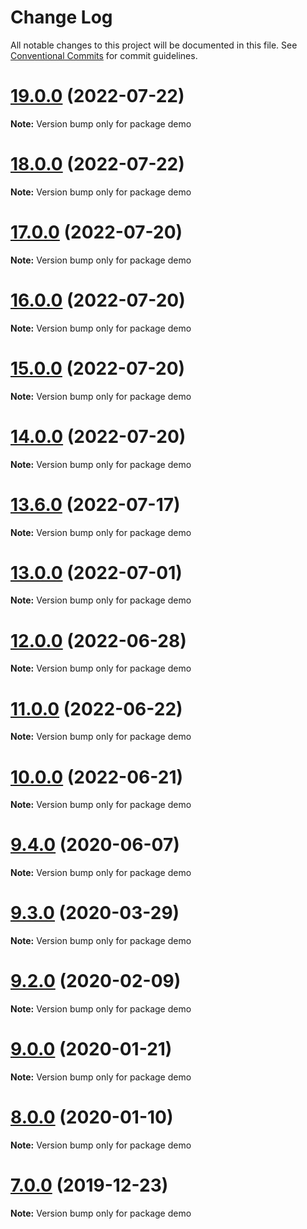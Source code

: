 # Change Log

All notable changes to this project will be documented in this file.
See [Conventional Commits](https://conventionalcommits.org) for commit guidelines.

# [19.0.0](https://github.com/waitingsong/npm-mono-base/compare/v18.4.0...v19.0.0) (2022-07-22)

**Note:** Version bump only for package demo





# [18.0.0](https://github.com/waitingsong/npm-mono-base/compare/v17.2.1...v18.0.0) (2022-07-22)

**Note:** Version bump only for package demo





# [17.0.0](https://github.com/waitingsong/npm-mono-base/compare/v16.0.1...v17.0.0) (2022-07-20)

**Note:** Version bump only for package demo





# [16.0.0](https://github.com/waitingsong/npm-mono-base/compare/v15.1.0...v16.0.0) (2022-07-20)

**Note:** Version bump only for package demo





# [15.0.0](https://github.com/waitingsong/npm-mono-base/compare/v14.1.0...v15.0.0) (2022-07-20)

**Note:** Version bump only for package demo





# [14.0.0](https://github.com/waitingsong/npm-mono-base/compare/v13.15.0...v14.0.0) (2022-07-20)

**Note:** Version bump only for package demo





# [13.6.0](https://github.com/waitingsong/npm-mono-base/compare/v13.5.0...v13.6.0) (2022-07-17)

**Note:** Version bump only for package demo





# [13.0.0](https://github.com/waitingsong/npm-mono-base/compare/v12.0.0...v13.0.0) (2022-07-01)

**Note:** Version bump only for package demo





# [12.0.0](https://github.com/waitingsong/npm-mono-base/compare/v11.1.1...v12.0.0) (2022-06-28)

**Note:** Version bump only for package demo





# [11.0.0](https://github.com/waitingsong/npm-mono-base/compare/v10.0.0...v11.0.0) (2022-06-22)

**Note:** Version bump only for package demo





# [10.0.0](https://github.com/waitingsong/npm-mono-base/compare/v9.6.0...v10.0.0) (2022-06-21)

**Note:** Version bump only for package demo





# [9.4.0](https://github.com/waitingsong/npm-mono-base/compare/v9.3.0...v9.4.0) (2020-06-07)

**Note:** Version bump only for package demo





# [9.3.0](https://github.com/waitingsong/npm-mono-base/compare/v9.2.0...v9.3.0) (2020-03-29)

**Note:** Version bump only for package demo





# [9.2.0](https://github.com/waitingsong/npm-mono-base/compare/v9.1.0...v9.2.0) (2020-02-09)

**Note:** Version bump only for package demo





# [9.0.0](https://github.com/waitingsong/npm-mono-base/compare/v8.0.0...v9.0.0) (2020-01-21)

**Note:** Version bump only for package demo





# [8.0.0](https://github.com/waitingsong/npm-mono-base/compare/v7.1.0...v8.0.0) (2020-01-10)

**Note:** Version bump only for package demo





# [7.0.0](https://github.com/waitingsong/npm-mono-base/compare/v6.2.0...v7.0.0) (2019-12-23)

**Note:** Version bump only for package demo
